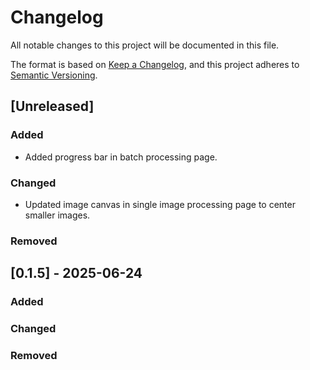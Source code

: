 # Changelog

All notable changes to this project will be documented in this file.


The format is based on [Keep a Changelog](https://keepachangelog.com/en/1.1.0/),
and this project adheres to [Semantic Versioning](https://semver.org/spec/v2.0.0.html).

## [Unreleased]

### Added
* Added progress bar in batch processing page.

### Changed
* Updated image canvas in single image processing page to center smaller images.

### Removed

## [0.1.5] - 2025-06-24

### Added
### Changed
### Removed
